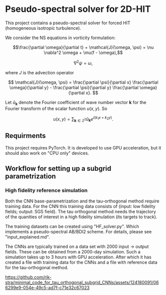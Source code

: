 # Pseudo-spectral solver for 2D-HIT

This project contains a pseudo-spectral solver for forced HIT (homogeneous isotropic turbulence).

We consider the NS equations in vorticity formulation:

$$\frac{\partial \omega}{\partial t} + \mathcal{J}(\omega, \psi) = \nu \nabla^2 \omega + \mu(f - \omega),$$

$$\nabla^2 \psi= \omega,$$

where $J$ is the advection operator

$$
    \mathcal{J}(\omega, \psi) = \frac{\partial \psi}{\partial x} \frac{\partial \omega}{\partial y} - \frac{\partial \psi}{\partial y} \frac{\partial \omega}{\partial x}.
$$

Let $\hat{u}_{\boldsymbol{k}}$ denote the Fourier coefficient of wave number vector $\boldsymbol{k}$ for the Fourier transform of the scalar function $u(x,y)$. So 

$$u(x,y) = \sum_{\boldsymbol{k} \in \mathbb{Z}^2} \hat{u}_{\boldsymbol{k}} e^{i(k_1 x + k_2 y)} .$$

## Requirments

This project requires PyTorch. It is developed to use GPU acceleration, but it should also work on "CPU only" devices.

## Workflow for setting up a subgrid parametrization

### High fidelity reference simulation

Both the CNN base-parametrization and the tau-orthogonal method require training data. For the CNN this training data consists of {input: low fidelity fields;  output: SGS field}. The tau orthogonal method needs the trajectory of the quanities of interest in a high fidelity simulation (its targets to track).

The training datasets can be created using "HF_solver.py". 
Which implements a pseudo-spectral AB/BDI2 scheme. 
For details, please see "input_explained.md". 

The CNNs are typically trained on a data set with 2000 input -> output fields. These can be obtained from a 2000-day simulation. Such a simulation takes up to 3 hours with GPU acceleration. After which it has created a file with training data for the CNNs and a file with reference data for the tau-orthogonal method.


https://github.com/rik-stra/minimal_code_for_tau_orthogonal_subgrid_CNNs/assets/124180091/066299e9-054e-49c5-ad7f-c71e32c67023



